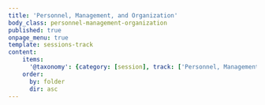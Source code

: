 ```yaml
---
title: 'Personnel, Management, and Organization'
body_class: personnel-management-organization
published: true
onpage_menu: true
template: sessions-track
content:
    items:
      '@taxonomy': {category: [session], track: ['Personnel, Management, and Organization']}
    order:
      by: folder
      dir: asc
---
```

